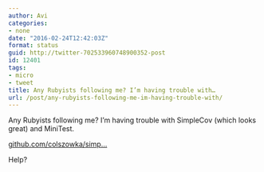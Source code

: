 ```yaml
---
author: Avi
categories:
- none
date: "2016-02-24T12:42:03Z"
format: status
guid: http://twitter-702533960748900352-post
id: 12401
tags:
- micro
- tweet
title: Any Rubyists following me? I’m having trouble with…
url: /post/any-rubyists-following-me-im-having-trouble-with/
---
```

Any Rubyists following me? I’m having trouble with SimpleCov (which looks great) and MiniTest.

[github.com/colszowka/simp…](https://github.com/colszowka/simplecov/issues/466)

Help?